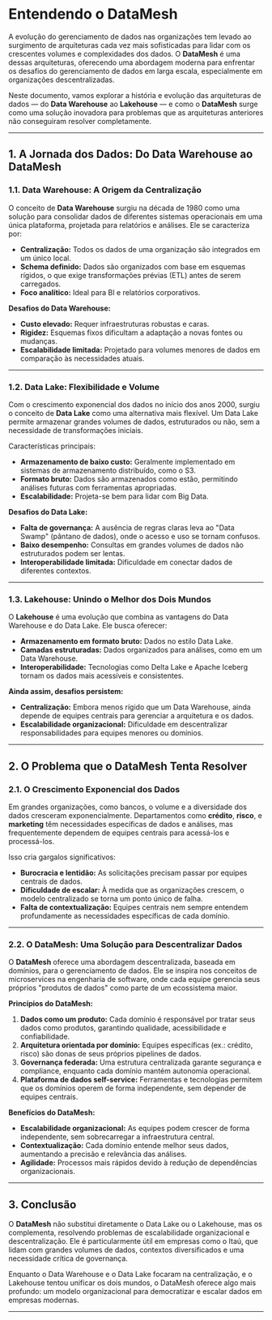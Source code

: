 # **Entendendo o DataMesh**

A evolução do gerenciamento de dados nas organizações tem levado ao surgimento de arquiteturas cada vez mais sofisticadas para lidar com os crescentes volumes e complexidades dos dados. O **DataMesh** é uma dessas arquiteturas, oferecendo uma abordagem moderna para enfrentar os desafios do gerenciamento de dados em larga escala, especialmente em organizações descentralizadas.

Neste documento, vamos explorar a história e evolução das arquiteturas de dados — do **Data Warehouse** ao **Lakehouse** — e como o **DataMesh** surge como uma solução inovadora para problemas que as arquiteturas anteriores não conseguiram resolver completamente.

---

## **1. A Jornada dos Dados: Do Data Warehouse ao DataMesh**

### **1.1. Data Warehouse: A Origem da Centralização**

O conceito de **Data Warehouse** surgiu na década de 1980 como uma solução para consolidar dados de diferentes sistemas operacionais em uma única plataforma, projetada para relatórios e análises. Ele se caracteriza por:

- **Centralização:** Todos os dados de uma organização são integrados em um único local.
- **Schema definido:** Dados são organizados com base em esquemas rígidos, o que exige transformações prévias (ETL) antes de serem carregados.
- **Foco analítico:** Ideal para BI e relatórios corporativos.

**Desafios do Data Warehouse:**
- **Custo elevado:** Requer infraestruturas robustas e caras.
- **Rigidez:** Esquemas fixos dificultam a adaptação a novas fontes ou mudanças.
- **Escalabilidade limitada:** Projetado para volumes menores de dados em comparação às necessidades atuais.

---

### **1.2. Data Lake: Flexibilidade e Volume**

Com o crescimento exponencial dos dados no início dos anos 2000, surgiu o conceito de **Data Lake** como uma alternativa mais flexível. Um Data Lake permite armazenar grandes volumes de dados, estruturados ou não, sem a necessidade de transformações iniciais.

Características principais:
- **Armazenamento de baixo custo:** Geralmente implementado em sistemas de armazenamento distribuído, como o S3.
- **Formato bruto:** Dados são armazenados como estão, permitindo análises futuras com ferramentas apropriadas.
- **Escalabilidade:** Projeta-se bem para lidar com Big Data.

**Desafios do Data Lake:**
- **Falta de governança:** A ausência de regras claras leva ao "Data Swamp" (pântano de dados), onde o acesso e uso se tornam confusos.
- **Baixo desempenho:** Consultas em grandes volumes de dados não estruturados podem ser lentas.
- **Interoperabilidade limitada:** Dificuldade em conectar dados de diferentes contextos.

---

### **1.3. Lakehouse: Unindo o Melhor dos Dois Mundos**

O **Lakehouse** é uma evolução que combina as vantagens do Data Warehouse e do Data Lake. Ele busca oferecer:
- **Armazenamento em formato bruto:** Dados no estilo Data Lake.
- **Camadas estruturadas:** Dados organizados para análises, como em um Data Warehouse.
- **Interoperabilidade:** Tecnologias como Delta Lake e Apache Iceberg tornam os dados mais acessíveis e consistentes.

**Ainda assim, desafios persistem:**
- **Centralização:** Embora menos rígido que um Data Warehouse, ainda depende de equipes centrais para gerenciar a arquitetura e os dados.
- **Escalabilidade organizacional:** Dificuldade em descentralizar responsabilidades para equipes menores ou domínios.

---

## **2. O Problema que o DataMesh Tenta Resolver**

### **2.1. O Crescimento Exponencial dos Dados**

Em grandes organizações, como bancos, o volume e a diversidade dos dados cresceram exponencialmente. Departamentos como **crédito**, **risco**, e **marketing** têm necessidades específicas de dados e análises, mas frequentemente dependem de equipes centrais para acessá-los e processá-los.

Isso cria gargalos significativos:
- **Burocracia e lentidão:** As solicitações precisam passar por equipes centrais de dados.
- **Dificuldade de escalar:** À medida que as organizações crescem, o modelo centralizado se torna um ponto único de falha.
- **Falta de contextualização:** Equipes centrais nem sempre entendem profundamente as necessidades específicas de cada domínio.

---

### **2.2. O DataMesh: Uma Solução para Descentralizar Dados**

O **DataMesh** oferece uma abordagem descentralizada, baseada em domínios, para o gerenciamento de dados. Ele se inspira nos conceitos de microservices na engenharia de software, onde cada equipe gerencia seus próprios "produtos de dados" como parte de um ecossistema maior.

**Princípios do DataMesh:**
1. **Dados como um produto:** Cada domínio é responsável por tratar seus dados como produtos, garantindo qualidade, acessibilidade e confiabilidade.
2. **Arquitetura orientada por domínio:** Equipes específicas (ex.: crédito, risco) são donas de seus próprios pipelines de dados.
3. **Governança federada:** Uma estrutura centralizada garante segurança e compliance, enquanto cada domínio mantém autonomia operacional.
4. **Plataforma de dados self-service:** Ferramentas e tecnologias permitem que os domínios operem de forma independente, sem depender de equipes centrais.

**Benefícios do DataMesh:**
- **Escalabilidade organizacional:** As equipes podem crescer de forma independente, sem sobrecarregar a infraestrutura central.
- **Contextualização:** Cada domínio entende melhor seus dados, aumentando a precisão e relevância das análises.
- **Agilidade:** Processos mais rápidos devido à redução de dependências organizacionais.

---

## **3. Conclusão**

O **DataMesh** não substitui diretamente o Data Lake ou o Lakehouse, mas os complementa, resolvendo problemas de escalabilidade organizacional e descentralização. Ele é particularmente útil em empresas como o Itaú, que lidam com grandes volumes de dados, contextos diversificados e uma necessidade crítica de governança.

Enquanto o Data Warehouse e o Data Lake focaram na centralização, e o Lakehouse tentou unificar os dois mundos, o DataMesh oferece algo mais profundo: um modelo organizacional para democratizar e escalar dados em empresas modernas.

---